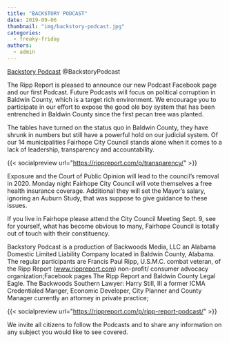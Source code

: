 ```yaml
---
title: "BACKSTORY PODCAST"
date: 2019-09-06
thumbnail: "img/backstory-podcast.jpg"
categories: 
  - freaky-friday
authors: 
  - admin
---
```


[Backstory Podcast](https://www.facebook.com/BackstoryPodcast/) @BackstoryPodcast

The Ripp Report is pleased to announce our new Podcast Facebook page and our first Podcast. Future Podcasts will focus on political corruption in Baldwin County, which is a target rich environment. We encourage you to participate in our effort to expose the good ole boy system that has been entrenched in Baldwin County since the first pecan tree was planted.

The tables have turned on the status quo in Baldwin County, they have shrunk in numbers but still have a powerful hold on our judicial system. Of our 14 municipalities Fairhope City Council stands alone when it comes to a lack of leadership, transparency and accountability.

{{< socialpreview url="https://rippreport.com/p/transparency/" >}}

Exposure and the Court of Public Opinion will lead to the council’s removal in 2020. Monday night Fairhope City Council will vote themselves a free health insurance coverage. Additional they will set the Mayor’s salary, ignoring an Auburn Study, that was suppose to give guidance to these issues.

If you live in Fairhope please attend the City Council Meeting Sept. 9, see for yourself, what has become obvious to many, Fairhope Council is totally out of touch with their constituency.

Backstory Podcast is a production of Backwoods Media, LLC an Alabama Domestic Limited Liability Company located in Baldwin County, Alabama. The regular participants are Francis Paul Ripp, U.S.M.C. combat veteran, of the Ripp Report (www.rippreport.com) non-profit/ consumer advocacy organization;Facebook pages The Ripp Report and Baldwin County Legal Eagle. The Backwoods Southern Lawyer: Harry Still, III a former ICMA Credentialed Manger, Economic Developer, City Planner and County Manager currently an attorney in private practice;

{{< socialpreview url="https://rippreport.com/p/ripp-report-podcast/" >}}

We invite all citizens to follow the Podcasts and to share any information on any subject you would like to see covered.
